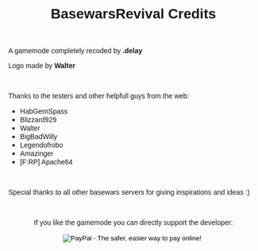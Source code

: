<html>
<body>
<h1 style="text-align: center;"><span style="font-family:arial,helvetica,sans-serif;">BasewarsRevival Credits</span></h1>

<p>&nbsp;</p>

<p><span style="font-family:arial,helvetica,sans-serif;">A gamemode completely recoded by <strong>.delay</strong></span></p>

<p><span style="font-family:arial,helvetica,sans-serif;">Logo made by <strong>Walter</strong></span></p>

<p>&nbsp;</p>

<p><span style="font-family:arial,helvetica,sans-serif;">Thanks to the testers and other helpfull guys from the web:</span></p>

<ul>
	<li><span style="font-family:arial,helvetica,sans-serif;">HabGernSpass</span></li>
	<li><span style="font-family:arial,helvetica,sans-serif;">Blizzard929</span></li>
	<li><span style="font-family:arial,helvetica,sans-serif;">Walter</span></li>
	<li><span style="font-family:arial,helvetica,sans-serif;">BigBadWilly</span></li>
	<li><span style="font-family:arial,helvetica,sans-serif;">Legendofrobo</span></li>
	<li><span style="font-family:arial,helvetica,sans-serif;">Amazinger</span></li>
	<li><span style="font-family:arial,helvetica,sans-serif;">[F:RP] Apache64</span></li>
</ul>

<p>&nbsp;</p>

<p><span style="font-family:arial,helvetica,sans-serif;">Special thanks to all other basewars servers for giving inspirations and ideas :)</span></p>

<p>&nbsp;</p>

<p style="text-align: center;">
<span style="font-family:arial,helvetica,sans-serif;">If you like the gamemode you can directly support the developer:</span>
<form style="text-align: center;" action="https://www.paypal.com/cgi-bin/webscr" method="post" target="_top">
<input type="hidden" name="cmd" value="_s-xclick">
<input type="hidden" name="hosted_button_id" value="Z37L7VTRW83VA">
<input type="image" src="https://www.paypalobjects.com/en_US/i/btn/btn_donate_LG.gif" border="0" name="submit" alt="PayPal - The safer, easier way to pay online!">
<img alt="" border="0" src="https://www.paypalobjects.com/de_DE/i/scr/pixel.gif" width="1" height="1">
</form>
</p>

</body>
</html>
